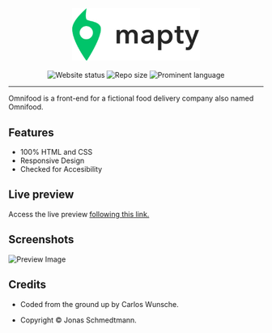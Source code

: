 <div align="center">
  <a href="https://cw-mapty.netlify.app">
    <img width="50%" src="logo-inverted.jpg" alt="Mapty Logo by Jonas Schmedtmann" title="Mapty Logo by Jonas Schmedtmann">
  </a>
</div>
<br/>
<div align="center">
  <img src="https://img.shields.io/website?up_message=online&amp;url=https%3A%2F%2Fcw-mapty.netlify.app" alt="Website status">
    <img src="https://img.shields.io/github/repo-size/carloswunsche/mapty" alt="Repo size">
    <img src="https://img.shields.io/github/languages/top/carloswunsche/mapty" alt="Prominent language">
</div>

---

Omnifood is a front-end for a fictional food delivery company also named Omnifood.

## Features

- 100% HTML and CSS
- Responsive Design
- Checked for Accesibility

## Live preview

Access the live preview [following this link.](https://cw-mapty.netlify.app)

## Screenshots

![Preview Image](preview.png)

## Credits

- Coded from the ground up by Carlos Wunsche.

- Copyright &copy; Jonas Schmedtmann.

